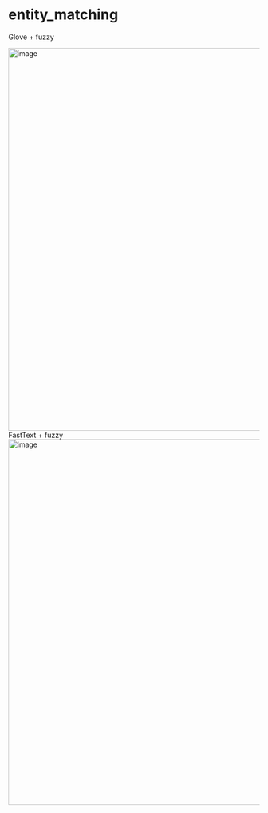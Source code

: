 # entity_matching

Glove + fuzzy 

<img width="738" height="766" alt="image" src="https://github.com/user-attachments/assets/7f22146c-f2ff-47a3-9424-a5d0c7023d1a" />
FastText + fuzzy
<img width="757" height="732" alt="image" src="https://github.com/user-attachments/assets/f50ae54b-b395-425c-ba71-bf8290a8591e" />
